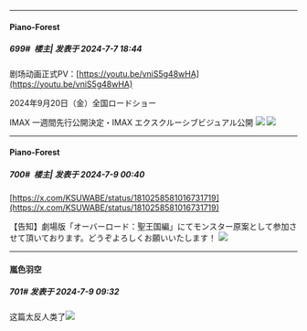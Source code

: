﻿
*****

####  Piano-Forest  
##### 699#         楼主| 发表于 2024-7-7 18:44

剧场动画正式PV：[https://youtu.be/vniS5g48wHA](https://youtu.be/vniS5g48wHA)

2024年9月20日（金）全国ロードショー

IMAX 一週間先行公開決定・IMAX エクスクルーシブビジュアル公開
<img src="https://p.sda1.dev/18/aff750d183e53a0a967acf298542c461/20240707_184205.jpg" referrerpolicy="no-referrer">
<img src="https://p.sda1.dev/18/1a33a55d78ca0fbdc66c7c3604535555/20240707_184152.jpg" referrerpolicy="no-referrer">


*****

####  Piano-Forest  
##### 700#         楼主| 发表于 2024-7-9 00:40

[https://x.com/KSUWABE/status/1810258581016731719](https://x.com/KSUWABE/status/1810258581016731719)

【告知】劇場版「オーバーロード：聖王国編」にてモンスター原案として参加させて頂いております。どうぞよろしくお願いいたします！
<img src="https://p.sda1.dev/18/9589dcfc996ce9ab565ea7b8f8c679eb/20240709_004006.jpg" referrerpolicy="no-referrer">


*****

####  嵐色羽空  
##### 701#       发表于 2024-7-9 09:32

这篇太反人类了<img src="https://static.saraba1st.com/image/smiley/face2017/003.png" referrerpolicy="no-referrer">

